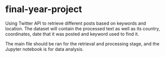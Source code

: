 # final-year-project

Using Twitter API to retrieve different posts based on keywords and location. The dataset will contain the processed text as well as its country, coordinates, date that it was posted and keyword used to find it.

The main file should be ran for the retrieval and processing stage, and the Jupyter notebook is for data analysis.
